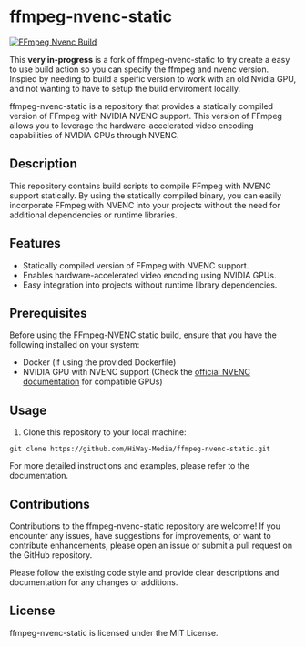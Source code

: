 # ffmpeg-nvenc-static
[![FFmpeg Nvenc Build](https://github.com/HiWay-Media/ffmpeg-nvenc-static/actions/workflows/build.yml/badge.svg)](https://github.com/HiWay-Media/ffmpeg-nvenc-static/actions/workflows/build.yml)

This **very in-progress** is a fork of ffmpeg-nvenc-static to try create a easy to use build action so you can specify the ffmpeg and nvenc version. Inspied by needing to build a speific version to work with an old Nvidia GPU, and not wanting to have to setup the build enviroment locally.

ffmpeg-nvenc-static is a repository that provides a statically compiled version of FFmpeg with NVIDIA NVENC support. This version of FFmpeg allows you to leverage the hardware-accelerated video encoding capabilities of NVIDIA GPUs through NVENC.

## Description

This repository contains build scripts to compile FFmpeg with NVENC support statically. By using the statically compiled binary, you can easily incorporate FFmpeg with NVENC into your projects without the need for additional dependencies or runtime libraries.

## Features

- Statically compiled version of FFmpeg with NVENC support.
- Enables hardware-accelerated video encoding using NVIDIA GPUs.
- Easy integration into projects without runtime library dependencies.

## Prerequisites

Before using the FFmpeg-NVENC static build, ensure that you have the following installed on your system:

- Docker (if using the provided Dockerfile)
- NVIDIA GPU with NVENC support (Check the [official NVENC documentation](https://developer.nvidia.com/nvidia-video-codec-sdk#NVENCFeatures) for compatible GPUs)

## Usage

1. Clone this repository to your local machine:

```shell
git clone https://github.com/HiWay-Media/ffmpeg-nvenc-static.git
```

For more detailed instructions and examples, please refer to the documentation.

## Contributions
Contributions to the ffmpeg-nvenc-static repository are welcome! If you encounter any issues, have suggestions for improvements, or want to contribute enhancements, please open an issue or submit a pull request on the GitHub repository.

Please follow the existing code style and provide clear descriptions and documentation for any changes or additions.

## License
ffmpeg-nvenc-static is licensed under the MIT License.
